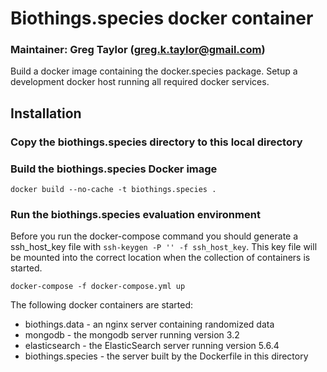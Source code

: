 # Biothings.species docker container
### Maintainer:  Greg Taylor (greg.k.taylor@gmail.com)

Build a docker image containing the docker.species package.
Setup a development docker host running all required docker services.

## Installation

### Copy the biothings.species directory to this local directory

### Build the biothings.species Docker image
```
docker build --no-cache -t biothings.species .
```

### Run the biothings.species evaluation environment

Before you run the docker-compose command you should generate a ssh_host_key file with
`ssh-keygen -P '' -f ssh_host_key`.  This key file will be mounted into the correct location when
the collection of containers is started.

```
docker-compose -f docker-compose.yml up
```

The following docker containers are started:

- biothings.data - an nginx server containing randomized data
- mongodb - the mongodb server running version 3.2
- elasticsearch - the ElasticSearch server running version 5.6.4
- biothings.species - the server built by the Dockerfile in this directory

